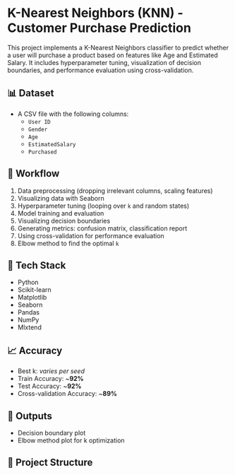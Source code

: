 # K-Nearest Neighbors (KNN) - Customer Purchase Prediction

This project implements a K-Nearest Neighbors classifier to predict whether a user will purchase a product based on features like Age and Estimated Salary. It includes hyperparameter tuning, visualization of decision boundaries, and performance evaluation using cross-validation.

## 📊 Dataset
- A CSV file with the following columns:
  - `User ID`
  - `Gender`
  - `Age`
  - `EstimatedSalary`
  - `Purchased`

## 🚀 Workflow
1. Data preprocessing (dropping irrelevant columns, scaling features)
2. Visualizing data with Seaborn
3. Hyperparameter tuning (looping over `k` and random states)
4. Model training and evaluation
5. Visualizing decision boundaries
6. Generating metrics: confusion matrix, classification report
7. Using cross-validation for performance evaluation
8. Elbow method to find the optimal `k`

## 🔧 Tech Stack
- Python
- Scikit-learn
- Matplotlib
- Seaborn
- Pandas
- NumPy
- Mlxtend

## 📈 Accuracy
- Best k: *varies per seed*
- Train Accuracy: ~**92%**
- Test Accuracy: ~**92%**
- Cross-validation Accuracy: ~**89%**

## 📂 Outputs
- Decision boundary plot
- Elbow method plot for k optimization

## 📁 Project Structure
